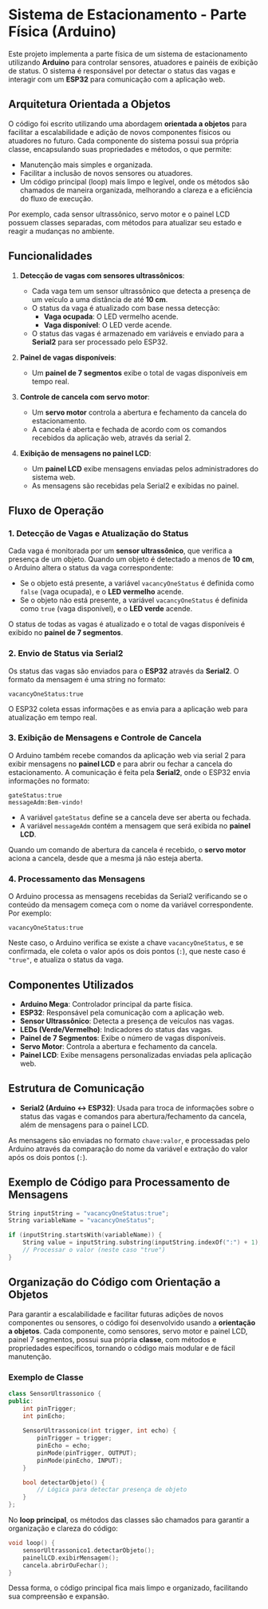 # Sistema de Estacionamento - Parte Física (Arduino)

Este projeto implementa a parte física de um sistema de estacionamento utilizando **Arduino** para controlar sensores, atuadores e painéis de exibição de status. O sistema é responsável por detectar o status das vagas e interagir com um **ESP32** para comunicação com a aplicação web.

## Arquitetura Orientada a Objetos

O código foi escrito utilizando uma abordagem **orientada a objetos** para facilitar a escalabilidade e adição de novos componentes físicos ou atuadores no futuro. Cada componente do sistema possui sua própria classe, encapsulando suas propriedades e métodos, o que permite:
- Manutenção mais simples e organizada.
- Facilitar a inclusão de novos sensores ou atuadores.
- Um código principal (loop) mais limpo e legível, onde os métodos são chamados de maneira organizada, melhorando a clareza e a eficiência do fluxo de execução.

Por exemplo, cada sensor ultrassônico, servo motor e o painel LCD possuem classes separadas, com métodos para atualizar seu estado e reagir a mudanças no ambiente.

## Funcionalidades

1. **Detecção de vagas com sensores ultrassônicos**: 
   - Cada vaga tem um sensor ultrassônico que detecta a presença de um veículo a uma distância de até **10 cm**.
   - O status da vaga é atualizado com base nessa detecção:
     - **Vaga ocupada**: O LED vermelho acende.
     - **Vaga disponível**: O LED verde acende.
   - O status das vagas é armazenado em variáveis e enviado para a **Serial2** para ser processado pelo ESP32.

2. **Painel de vagas disponíveis**:
   - Um **painel de 7 segmentos** exibe o total de vagas disponíveis em tempo real.

3. **Controle de cancela com servo motor**:
   - Um **servo motor** controla a abertura e fechamento da cancela do estacionamento.
   - A cancela é aberta e fechada de acordo com os comandos recebidos da aplicação web, através da serial 2.

4. **Exibição de mensagens no painel LCD**:
   - Um **painel LCD** exibe mensagens enviadas pelos administradores do sistema web.
   - As mensagens são recebidas pela Serial2 e exibidas no painel.

## Fluxo de Operação

### 1. Detecção de Vagas e Atualização do Status
Cada vaga é monitorada por um **sensor ultrassônico**, que verifica a presença de um objeto. Quando um objeto é detectado a menos de **10 cm**, o Arduino altera o status da vaga correspondente:
- Se o objeto está presente, a variável `vacancyOneStatus` é definida como `false` (vaga ocupada), e o **LED vermelho** acende.
- Se o objeto não está presente, a variável `vacancyOneStatus` é definida como `true` (vaga disponível), e o **LED verde** acende.

O status de todas as vagas é atualizado e o total de vagas disponíveis é exibido no **painel de 7 segmentos**.

### 2. Envio de Status via Serial2
Os status das vagas são enviados para o **ESP32** através da **Serial2**. O formato da mensagem é uma string no formato:
```
vacancyOneStatus:true
```
O ESP32 coleta essas informações e as envia para a aplicação web para atualização em tempo real.

### 3. Exibição de Mensagens e Controle de Cancela
O Arduino também recebe comandos da aplicação web via serial 2 para exibir mensagens no **painel LCD** e para abrir ou fechar a cancela do estacionamento. A comunicação é feita pela **Serial2**, onde o ESP32 envia informações no formato:
```
gateStatus:true
messageAdm:Bem-vindo!
```

- A variável `gateStatus` define se a cancela deve ser aberta ou fechada.
- A variável `messageAdm` contém a mensagem que será exibida no **painel LCD**.

Quando um comando de abertura da cancela é recebido, o **servo motor** aciona a cancela, desde que a mesma já não esteja aberta.

### 4. Processamento das Mensagens
O Arduino processa as mensagens recebidas da Serial2 verificando se o conteúdo da mensagem começa com o nome da variável correspondente. Por exemplo:
```
vacancyOneStatus:true
```
Neste caso, o Arduino verifica se existe a chave `vacancyOneStatus`, e se confirmada, ele coleta o valor após os dois pontos (`:`), que neste caso é `"true"`, e atualiza o status da vaga.

## Componentes Utilizados

- **Arduino Mega**: Controlador principal da parte física.
- **ESP32**: Responsável pela comunicação com a aplicação web.
- **Sensor Ultrassônico**: Detecta a presença de veículos nas vagas.
- **LEDs (Verde/Vermelho)**: Indicadores do status das vagas.
- **Painel de 7 Segmentos**: Exibe o número de vagas disponíveis.
- **Servo Motor**: Controla a abertura e fechamento da cancela.
- **Painel LCD**: Exibe mensagens personalizadas enviadas pela aplicação web.
  
## Estrutura de Comunicação

- **Serial2 (Arduino ↔ ESP32)**: Usada para troca de informações sobre o status das vagas e comandos para abertura/fechamento da cancela, além de mensagens para o painel LCD.
  
As mensagens são enviadas no formato `chave:valor`, e processadas pelo Arduino através da comparação do nome da variável e extração do valor após os dois pontos (`:`).

## Exemplo de Código para Processamento de Mensagens

```cpp
String inputString = "vacancyOneStatus:true";
String variableName = "vacancyOneStatus";

if (inputString.startsWith(variableName)) {
    String value = inputString.substring(inputString.indexOf(":") + 1);
    // Processar o valor (neste caso "true")
}
```

## Organização do Código com Orientação a Objetos

Para garantir a escalabilidade e facilitar futuras adições de novos componentes ou sensores, o código foi desenvolvido usando a **orientação a objetos**. Cada componente, como sensores, servo motor e painel LCD, painel 7 segmentos, possui sua própria **classe**, com métodos e propriedades específicos, tornando o código mais modular e de fácil manutenção.

### Exemplo de Classe

```cpp
class SensorUltrassonico {
public:
    int pinTrigger;
    int pinEcho;
    
    SensorUltrassonico(int trigger, int echo) {
        pinTrigger = trigger;
        pinEcho = echo;
        pinMode(pinTrigger, OUTPUT);
        pinMode(pinEcho, INPUT);
    }

    bool detectarObjeto() {
        // Lógica para detectar presença de objeto
    }
};
```

No **loop principal**, os métodos das classes são chamados para garantir a organização e clareza do código:

```cpp
void loop() {
    sensorUltrassonico1.detectarObjeto();
    painelLCD.exibirMensagem();
    cancela.abrirOuFechar();
}
```

Dessa forma, o código principal fica mais limpo e organizado, facilitando sua compreensão e expansão.
